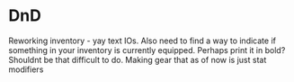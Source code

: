 # DnD

Reworking inventory - yay text IOs. 
Also need to find a way to indicate if something in your inventory is currently equipped. 
Perhaps print it in bold? Shouldnt be that difficult to do. 
Making gear that as of now is just stat modifiers